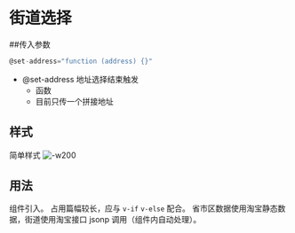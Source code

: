 # 街道选择
##传入参数

```js
@set-address="function (address) {}"
```

- @set-address 地址选择结束触发
	- 函数
	- 目前只传一个拼接地址

## 样式
简单样式
![-w200](http://markdownpic.hq5544.com/2016-04-27-14617485465830.jpg)


## 用法
组件引入。
占用篇幅较长，应与 `v-if` `v-else` 配合。
省市区数据使用淘宝静态数据，街道使用淘宝接口 jsonp 调用（组件内自动处理）。

